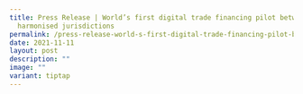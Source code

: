 ```yaml
---
title: Press Release | World’s first digital trade financing pilot between MLETR
  harmonised jurisdictions
permalink: /press-release-world-s-first-digital-trade-financing-pilot-between-mletr-harmonised-jurisdictions/
date: 2021-11-11
layout: post
description: ""
image: ""
variant: tiptap
---
```

